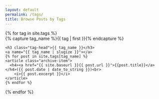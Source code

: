 ```yaml
---
layout: default
permalink: /tags/
title: Browse Posts by Tags
---
```



<div id="archives">
{% for tag in site.tags %}
  <div class="archive-group">
    {% capture tag_name %}{{ tag | first }}{% endcapture %}
    <div id="#{{ tag_name | slugize }}"></div>
    <p></p>

    <h3 class="tag-head">{{ tag_name }}</h3>
    <a name="{{ tag_name | slugize }}"></a>
    {% for post in site.tags[tag_name] %}
    <article class="archive-item">
      <h4><a href="{{ site.baseurl }}{{ post.url }}">{{post.title}}</a></h4>({{ post.date | date_to_string }})<br>
        <i>{{ post.excerpt }}</i>
    </article>
    {% endfor %}
  </div>
{% endfor %}
</div>
